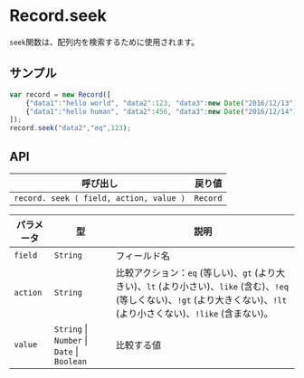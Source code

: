 # Record.seek

`seek`関数は、配列内を検索するために使用されます。

## サンプル

```javascript
var record = new Record([
	{"data1":"hello world", "data2":123, "data3":new Date("2016/12/13") },
	{"data1":"hello human", "data2":456, "data3":new Date("2016/12/14") }
]);
record.seek("data2","eq",123);
```

## API

| 呼び出し | 戻り値 |
|---|---|
| `record. seek ( field, action, value )` | `Record` |

| パラメータ | 型 | 説明 |
|---|---|---|
| `field` | `String` | フィールド名 |
| `action` | `String` | 比較アクション：`eq` (等しい)、`gt` (より大きい)、`lt` (より小さい)、`like` (含む)、`!eq` (等しくない)、`!gt` (より大きくない)、`!lt` (より小さくない)、`!like` (含まない)。 |
| `value` | `String` \| `Number` \| `Date` \| `Boolean` | 比較する値 |